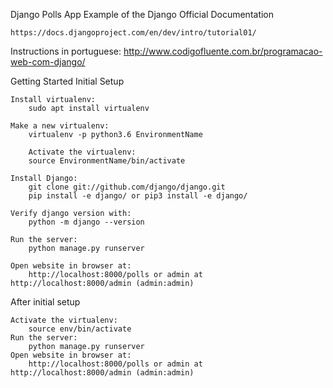 Django Polls App Example of the Django Official Documentation

	https://docs.djangoproject.com/en/dev/intro/tutorial01/

Instructions in portuguese:
	http://www.codigofluente.com.br/programacao-web-com-django/

Getting Started Initial Setup

	Install virtualenv:
		sudo apt install virtualenv

	Make a new virtualenv:
		virtualenv -p python3.6 EnvironmentName

		Activate the virtualenv: 
		source EnvironmentName/bin/activate

    Install Django: 
		git clone git://github.com/django/django.git
		pip install -e django/ or pip3 install -e django/

    Verify django version with:
		python -m django --version

    Run the server: 
		python manage.py runserver
    
	Open website in browser at:
		http://localhost:8000/polls or admin at http://localhost:8000/admin (admin:admin)

After initial setup

	Activate the virtualenv: 
		source env/bin/activate
	Run the server: 
		python manage.py runserver
	Open website in browser at:
		http://localhost:8000/polls or admin at http://localhost:8000/admin (admin:admin)

